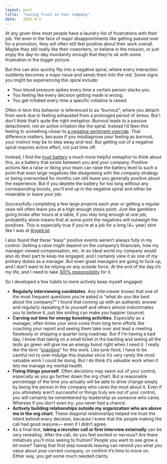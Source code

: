 ```yaml
---
layout: post
title:  "Losing Trust in Your Company"
date:   2025-9-3
---
```


At any given time most people have a laundry-list of frustrations with their job. Yet even in the face of major disappointments like getting passed over for a promotion, they will often still feel positive about their work overall. Maybe they still really like their coworkers, or believe in the mission, or just enjoy the day-to-day mundanity enough that they’re ok with some frustration in the bigger picture.

But this can also quickly flip into a negative spiral, where every interaction suddenly becomes a major issue and sends them into the red. Some signs you might be experiencing this spiral include:

- Your blood pressure spikes every time a certain person slacks you.  
- You feeling like every decision getting made is wrong.   
- You get irritated every time a specific initiative is raised.

Often in tech this behavior is referenced to as “burnout”, where you detach from work due to feeling exhausted from a prolonged period of stress. But I don’t think that’s quite the right metaphor. Burnout leads to a passive detachment, not an active irritation like the spiral. Instead I’d liken this feeling to something closer to [a negative sentiment override](https://www.gottman.com/blog/blame-resentment-and-negative-sentiment-override/). That difference matters, because if you misdiagnose your feeling as burnout, your instinct may be to step away and rest. But getting out of a negative spiral requires active effort, not just time off.

Instead, I find the [trust battery](https://sketchplanations.com/the-trust-battery) a much more helpful metaphor to think about this, as a battery that exists between you and your company. Positive actions like a raise or liking your team can raise the battery level to such a point that even large negatives like disagreeing with the company strategy or being overworked for months can still leave you generally positive about the experience. But if you deplete the battery for too long without any corresponding boosts, you’ll end up in the negative spiral and either be miserable or leave your job. 

Successfully completing a few large projects each year or getting a regular raise will often leave you at a high enough stasis point. Just like gamblers going broke after hours at a table, if you stay long enough at one job, probability alone means that at some point the negatives will outweigh the positives. This is especially true if you’re at a job for a long (4+ year) stint like I was at [AngelList](https://www.angellist.com/). 

I also found that these “easy” positive events weren’t always fully in my control. Getting a raise might depend on the company’s financials, how my manager viewed compensation, etc. In an ideal world my company would also do their part to keep me engaged, and I certainly view it as one of my primary duties as a manager. But even great managers are going to fuck up, and I don’t want to be relying on any outside force. At the end of the day it’s my life, and I need to take [100% responsibility](https://conscious.is/video/are-you-taking-100-responsibility) for it.

So I developed a few habits to more actively keep myself engaged:

* **Regularly interviewing candidates**. Any interviewer knows that one of the most frequent questions you’re asked is “what do you like best about the company?” I found that coming up with an authentic answer and regularly repeating it to yourself and others almost indoctrinates you to believe it, just like smiling can make you happier (source).  
* **Carving out time for energy boosting activities**. Especially as a manager, often times your wins come from long term efforts like coaching your report and seeing them take over and lead a meeting flawlessly or shipping a quarter long roadmap. But if I’m having a bad day, I know that taking on a small ticket in the backlog and seeing all the tests go green will give me an energy boost right when I need it. I really like the term “[snacking](https://www.intercom.com/blog/first-rule-prioritization-no-snacking/)” for this work. Like junk-food, I have to be careful not to over-indulge this impulse since it’s very rarely the most valuable work I could be doing. But I do think it’s valuable work when it lets me manage my mental health.  
* **Fixing things yourself**. Often decisions may seem out of your control, especially as you go farther down the org chart. But a reasonable percentage of the time you actually will be able to drive change simply by being the person in the company who cares the most about it. Even if you ultimately aren’t successful or things truly are out of your control, you will certainly be remembered by leadership as someone who cares. Whereas if you don’t even try, you never had a chance.  
* **Actively building relationships outside my organization who are above me in the org chart**. These diagonal relationships helped me trust the intent behind every decision, because I knew that the people making the call had good reasons— even if I didn’t agree.  
* As a final test, **taking a recruiter call or first interview externally** can be very revealing. After the call, do you feel excited or nervous? Are there initiatives you’ll miss seeing to fruition? People you want to see grow a bit more? Taking that first step towards leaving can remind you what you value about your current company, or confirm it’s time to move on. Either way, you get some much needed clarity.

